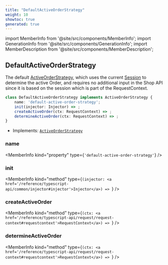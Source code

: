 ```yaml
---
title: "DefaultActiveOrderStrategy"
weight: 10
showtoc: true
generated: true
---
```

<!-- This file was generated from the Vendure source. Do not modify. Instead, re-run the "docs:build" script -->
import MemberInfo from '@site/src/components/MemberInfo';
import GenerationInfo from '@site/src/components/GenerationInfo';
import MemberDescription from '@site/src/components/MemberDescription';


## DefaultActiveOrderStrategy

<GenerationInfo sourceFile="packages/core/src/config/order/default-active-order-strategy.ts" sourceLine="18" packageName="@vendure/core" since="1.9.0" />

The default <a href='/reference/typescript-api/orders/active-order-strategy#activeorderstrategy'>ActiveOrderStrategy</a>, which uses the current <a href='/reference/typescript-api/entities/session#session'>Session</a> to determine
the active Order, and requires no additional input in the Shop API since it is based on the
session which is part of the RequestContext.

```ts title="Signature"
class DefaultActiveOrderStrategy implements ActiveOrderStrategy {
    name: 'default-active-order-strategy';
    init(injector: Injector) => ;
    createActiveOrder(ctx: RequestContext) => ;
    determineActiveOrder(ctx: RequestContext) => ;
}
```
* Implements: <code><a href='/reference/typescript-api/orders/active-order-strategy#activeorderstrategy'>ActiveOrderStrategy</a></code>



<div className="members-wrapper">

### name

<MemberInfo kind="property" type={`'default-active-order-strategy'`}   />


### init

<MemberInfo kind="method" type={`(injector: <a href='/reference/typescript-api/common/injector#injector'>Injector</a>) => `}   />


### createActiveOrder

<MemberInfo kind="method" type={`(ctx: <a href='/reference/typescript-api/request/request-context#requestcontext'>RequestContext</a>) => `}   />


### determineActiveOrder

<MemberInfo kind="method" type={`(ctx: <a href='/reference/typescript-api/request/request-context#requestcontext'>RequestContext</a>) => `}   />




</div>
